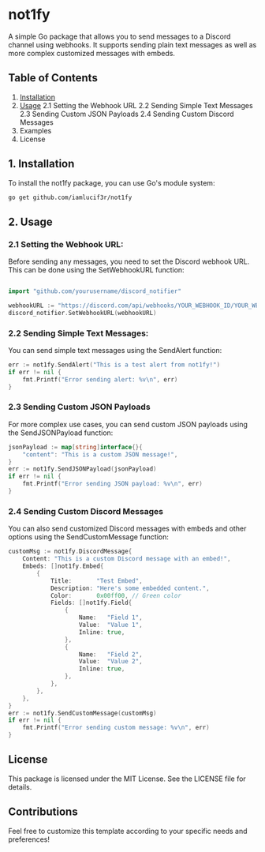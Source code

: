 # not1fy

A simple Go package that allows you to send messages to a Discord channel using webhooks. It supports sending plain text messages as well as more complex customized messages with embeds.

## Table of Contents

1. [Installation](#1-installation)
2. [Usage](#2-usage)
    2.1 Setting the Webhook URL
    2.2 Sending Simple Text Messages
    2.3 Sending Custom JSON Payloads
    2.4 Sending Custom Discord Messages
3. Examples
4. License

## 1. Installation
To install the not1fy package, you can use Go's module system:

```sh
go get github.com/iamlucif3r/not1fy
```

## 2. Usage

### 2.1 Setting the Webhook URL:
Before sending any messages, you need to set the Discord webhook URL. This can be done using the SetWebhookURL function:

```go

import "github.com/yourusername/discord_notifier"

webhookURL := "https://discord.com/api/webhooks/YOUR_WEBHOOK_ID/YOUR_WEBHOOK_TOKEN"
discord_notifier.SetWebhookURL(webhookURL)
```

### 2.2 Sending Simple Text Messages:
You can send simple text messages using the SendAlert function:

```go
err := not1fy.SendAlert("This is a test alert from not1fy!")
if err != nil {
    fmt.Printf("Error sending alert: %v\n", err)
}
```

### 2.3 Sending Custom JSON Payloads
For more complex use cases, you can send custom JSON payloads using the SendJSONPayload function:

```go
jsonPayload := map[string]interface{}{
    "content": "This is a custom JSON message!",
}
err := not1fy.SendJSONPayload(jsonPayload)
if err != nil {
    fmt.Printf("Error sending JSON payload: %v\n", err)
}
```

### 2.4 Sending Custom Discord Messages
You can also send customized Discord messages with embeds and other options using the SendCustomMessage function:

```go
customMsg := not1fy.DiscordMessage{
    Content: "This is a custom Discord message with an embed!",
    Embeds: []not1fy.Embed{
        {
            Title:       "Test Embed",
            Description: "Here's some embedded content.",
            Color:       0x00ff00, // Green color
            Fields: []not1fy.Field{
                {
                    Name:   "Field 1",
                    Value:  "Value 1",
                    Inline: true,
                },
                {
                    Name:   "Field 2",
                    Value:  "Value 2",
                    Inline: true,
                },
            },
        },
    },
}
err := not1fy.SendCustomMessage(customMsg)
if err != nil {
    fmt.Printf("Error sending custom message: %v\n", err)
}
```


## License
This package is licensed under the MIT License. See the LICENSE file for details.

## Contributions
Feel free to customize this template according to your specific needs and preferences!